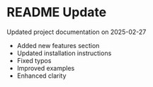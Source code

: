 # README Update

Updated project documentation on 2025-02-27

- Added new features section
- Updated installation instructions
- Fixed typos
- Improved examples
- Enhanced clarity